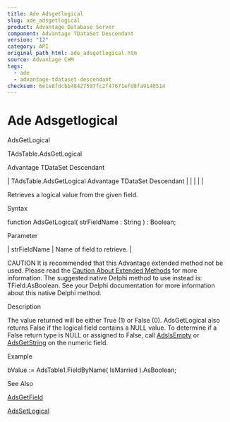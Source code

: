 ```yaml
---
title: Ade Adsgetlogical
slug: ade_adsgetlogical
product: Advantage Database Server
component: Advantage TDataSet Descendant
version: "12"
category: API
original_path_html: ade_adsgetlogical.htm
source: Advantage CHM
tags:
  - ade
  - advantage-tdataset-descendant
checksum: 6e1e8fdcbb48427597fc2f47671efd8fa9140514
---
```


# Ade Adsgetlogical

AdsGetLogical

TAdsTable.AdsGetLogical

Advantage TDataSet Descendant

| TAdsTable.AdsGetLogical  Advantage TDataSet Descendant |  |  |  |  |

Retrieves a logical value from the given field.

Syntax

function AdsGetLogical( strFieldName : String ) : Boolean;

Parameter

| strFieldName | Name of field to retrieve. |

CAUTION It is recommended that this Advantage extended method not be used. Please read the [Caution About Extended Methods](ade_caution_about_extended_methods.md) for more information. The suggested native Delphi method to use instead is: TField.AsBoolean. See your Delphi documentation for more information about this native Delphi method.

Description

The value returned will be either True (1) or False (0). AdsGetLogical also returns False if the logical field contains a NULL value. To determine if a False return type is NULL or assigned to False, call [AdsIsEmpty](ade_adsisempty.md) or [AdsGetString](ade_adsgetstring.md) on the numeric field.

Example

bValue := AdsTable1.FieldByName( IsMarried ).AsBoolean;

See Also

[AdsGetField](ade_adsgetfield.md)

[AdsSetLogical](ade_adssetlogical.md)
